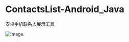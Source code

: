 # ContactsList-Android_Java
 安卓手机联系人展示工具

![image](https://user-images.githubusercontent.com/79641956/117849839-4cab8300-b2b7-11eb-8317-6ddd60dee3b1.png)
